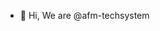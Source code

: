 - 👋 Hi, We are @afm-techsystem

<!---
afm-techsystem/afm-techsystem is a ✨ special ✨ repository because its `README.md` (this file) appears on your GitHub profile.
You can click the Preview link to take a look at your changes.
--->
